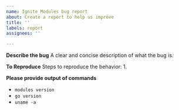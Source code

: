 ```yaml
---
name: Ignite Modules bug report
about: Create a report to help us improve
title: ''
labels: report
assignees: ''

---
```


**Describe the bug**
A clear and concise description of what the bug is.

**To Reproduce**
Steps to reproduce the behavior:
1. 

**Please provide output of commands**
 - `modules version`
 - `go version`
 - `uname -a`
